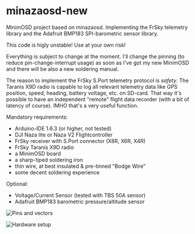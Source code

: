 # minazaosd-new

MinimOSD project based on minazaosd.
Implementing the FrSky telemetry library and the Adafruit BMP183 SPI-barometric sensor library.


This code is higly unstable! Use at your own risk!

Everything is subject to change at the moment. I'll change the pinning (to reduce pin-change-interrupt usage) as soon as I've got my new MinimOSD and there will be also a new soldering manual. 

The reason to implement the FrSky S.Port telemetry protocol is *safety*. The Taranis X9D radio is capable to log all relevant telemetry data like GPS position, speed, heading, battery voltage, etc. on SD-card.
That way it's possible to have an independent "remote" flight data recorder (with a bit of latency of course). IMHO that's a very useful function.

Mandatory requirements:

* Arduino-IDE 1.6.3 (or higher, not tested)
* DJI Naza lite or Naza V2 Flightcontroller
* FrSky receiver with S.Port connector (X8R, X6R, X4R)
* FrSky Taranis X9D radio 
* a MinimOSD board
* a sharp-tiped soldering iron
* thin wire, at best insulated & pre-tinned "Bodge Wire"
* some decent soldering experience 

Optional:

* Voltage/Current Sensor (tested with TBS 50A sensor)
* Adafruit BMP183 barometric pressure/altitude sensor

![Pins and vectors](https://github.com/joehallenbeck/minazaosd-new/blob/master/MinimOSD-pins-intvectors.png)

![Hardware setup](https://github.com/joehallenbeck/minazaosd-new/blob/master/MinazaOSD-setup.png)

